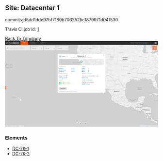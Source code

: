 ## Site: Datacenter 1

commit:ad5dd1dde97bf7189b7062525c1879971d041530

Travis CI job id: [1](https://travis-ci.com/CloudGenix/network-as-code/builds/148066598)

[Back To Topology](../README.md)
<img alt="Site Card" src="site-info.png?raw=1" width="1110">

### Elements
<ul>
<li>
<A href="DC-7K-1/README.md">DC-7K-1</A>
</li>
<li>
<A href="DC-7K-2/README.md">DC-7K-2</A>
</li>
</ul>
